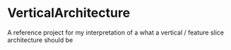 # VerticalArchitecture
A reference project for my interpretation of a what a vertical / feature slice architecture should be
